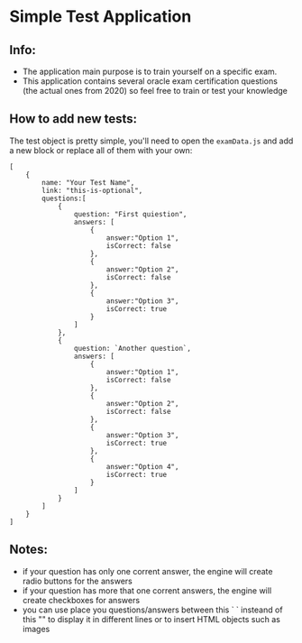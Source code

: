 # Simple Test Application 
## Info:
- The application main purpose is to train yourself on a specific exam.
- This application contains several oracle exam certification questions (the actual ones from 2020) so feel free to train or test your knowledge


## How to add new tests:
The test object is pretty simple, you'll need to open the `examData.js` and add a new block or replace all of them with your own:
```
[
    {
        name: "Your Test Name",
        link: "this-is-optional",
        questions:[
            {
                question: "First quiestion",
                answers: [
                    {
                        answer:"Option 1",
                        isCorrect: false
                    },
                    {
                        answer:"Option 2",
                        isCorrect: false
                    },
                    {
                        answer:"Option 3",
                        isCorrect: true
                    }
                ]
            },
            {
                question: `Another question`,
                answers: [
                    {
                        answer:"Option 1",
                        isCorrect: false
                    },
                    {
                        answer:"Option 2",
                        isCorrect: false
                    },
                    {
                        answer:"Option 3",
                        isCorrect: true
                    },
                    {
                        answer:"Option 4",
                        isCorrect: true
                    }
                ]
            }
        ]
    }
]
```

## Notes:
- if your question has only one corrent answer, the engine will create radio buttons for the answers
- if your question has more that one corrent answers, the engine will create checkboxes for answers
- you can use place you questions/answers between this \` \` insteand of this "" to display it in different lines or to insert HTML objects such as images